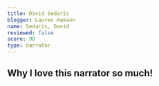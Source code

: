 ```yaml
---
title: David Sedaris
blogger: Lauren Hamann
name: Sedaris, David
reviewed: false
score: 98
type: narrator
---
```


<h2>Why I love this narrator so much!</h2>
